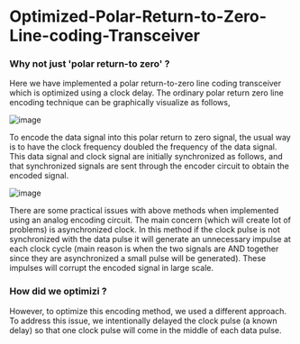 # Optimized-Polar-Return-to-Zero-Line-coding-Transceiver

### Why not just 'polar return-to zero' ?

Here we have implemented a polar return-to-zero line coding transceiver which is optimized using a clock delay. The ordinary polar return zero line encoding technique can be graphically visualize as follows, 

![image](https://user-images.githubusercontent.com/45971162/55667712-b1e14e80-587d-11e9-8329-c43bc32ceec0.png)

To encode the data signal into this polar return to zero signal, the usual way is to have the clock frequency doubled the frequency of the data signal. This data signal and clock signal are initially synchronized as follows, and that synchronized signals are sent through the encoder circuit to obtain the encoded signal.

![image](https://user-images.githubusercontent.com/45971162/55667724-e228ed00-587d-11e9-8124-b06168162ad6.png)

There are some practical issues with above methods when implemented using an analog encoding circuit. The main concern (which will create lot of problems) is asynchronized clock. In this method if the clock pulse is not synchronized with the data pulse it will generate an unnecessary impulse at each clock cycle (main reason is when the two signals are AND together since they are asynchronized a small pulse will be generated). These impulses will corrupt the encoded signal in large scale.

### How did we optimizi ?

However, to optimize this encoding method, we used a different approach. To address this issue, we intentionally delayed the clock pulse (a known delay) so that one clock pulse will come in the middle of each data pulse. 
